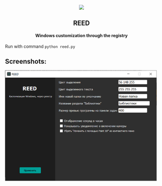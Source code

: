 <p align="center"><img src="https://github.com/blackcatprog/reed/blob/main/icon.ico" width="130"></p>
<h2 align="center"><b>REED</b></h2>
<h4 align="center">Windows customization through the registry</h4>

Run with command ```python reed.py```

## Screenshots:
<img src="https://github.com/blackcatprog/reed/blob/main/screenshot.png" width="500">
